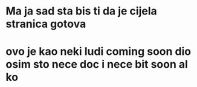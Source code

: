 ﻿#  Ma ja sad sta bis ti da je cijela stranica gotova
# ovo je kao neki ludi coming soon dio osim sto nece doc i nece bit soon al ko

